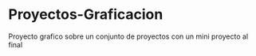 # Proyectos-Graficacion
Proyecto grafico sobre un conjunto de proyectos con un mini proyecto al final

